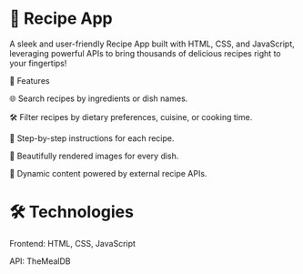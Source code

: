 <h1>🍳 Recipe App</h1>

A sleek and user-friendly Recipe App built with HTML, CSS, and JavaScript, leveraging powerful APIs to bring thousands of delicious recipes right to your fingertips!

<p>🌟 Features</p>
<p>🌐 Search recipes by ingredients or dish names.</p>
<p>🛠️ Filter recipes by dietary preferences, cuisine, or cooking time.</p>
<p>📜 Step-by-step instructions for each recipe.</p>
<p>📸 Beautifully rendered images for every dish.</p>
<p>🔄 Dynamic content powered by external recipe APIs.</p>

<h1>🛠 Technologies</h1>
<p>Frontend: HTML, CSS, JavaScript</p>
<p>API: TheMealDB</p>
